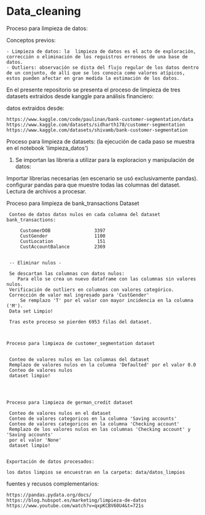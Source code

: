 # Data_cleaning
Proceso para limpieza de datos:

Conceptos previos:

    - Limpieza de datos: la  limpieza de datos es el acto de exploración, corrección o eliminación de los reguistros erroneos de una base de datos.
    - Outliers: observación se dista del flujo regular de los datos dentro de un conjunto, de allí que se los conozca como valores atípicos, estos pueden afectar en gran medida la estimación de los datos.



En el presente repositorio se presenta el proceso de limpieza de tres datasets extraidos desde kanggle para análisis financiero:

datos extraidos desde:

    https://www.kaggle.com/code/paulinan/bank-customer-segmentation/data
    https://www.kaggle.com/datasets/sidharth178/customer-segmentation
    https://www.kaggle.com/datasets/shivamb/bank-customer-segmentation



Proceso para limpieza de datasets:
(la ejecución de cada paso se muestra en el notebook  'limpieza_datos')


1. Se importan las libreria a utilizar para la exploracion y manipulación de datos:

 Importar librerias necesarias (en escenario se usó exclusivamente pandas).
 configurar pandas para que muestre todas las columnas del dataset.
 Lectura de archivos a procesar.

 Proceso para limpieza de bank_transactions Dataset

     Conteo de datos datos nulos en cada columna del dataset bank_transactions:

         CustomerDOB                3397    
         CustGender                 1100    
         CustLocation                151    
         CustAccountBalance         2369    


     -- Eliminar nulos -

     Se descartan las columnas con datos nulos: 
        Para ello se crea un nuevo dataframe con las columnas sin valores nulos.
     Verificación de outliers en columnas con valores categórico.
     Corrección de valor mal ingresado para 'CustGender'
         Se remplazo 'T' por el valor con mayor incidencia en la columna ('M').
     Data set Limpio!

     Tras este proceso se pierden 6953 filas del dataset.



    Proceso para limpieza de customer_segmentation dataset


     Conteo de valores nulos en las columnas del dataset
     Remplazo de valores nulos en la columna 'Defaulted' por el valor 0.0
     Conteo de valores nulos
     dataset limpio!




    Proceso para limpieza de german_credit dataset

     Conteo de valores nulos en el dataset
     Conteo de valores categoricos en la columna 'Saving accounts'
     Conteo de valores categoricos en la columna 'Checking account'
     Remplazo de los valores nulos en las columnas 'Checking account' y 'Saving accounts'
     por el valor 'None'
     dataset limpio!


    Exportación de datos procesados:

    los datos limpios se encuestran en la carpeta: data/datos_limpios


fuentes y recusos complementarios:

    https://pandas.pydata.org/docs/
    https://blog.hubspot.es/marketing/limpieza-de-datos
    https://www.youtube.com/watch?v=qxpKCBV60U4&t=721s



